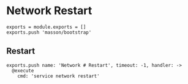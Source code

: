 
# Network Restart

    exports = module.exports = []
    exports.push 'masson/bootstrap'

## Restart

    exports.push name: 'Network # Restart', timeout: -1, handler: ->
      @execute
        cmd: 'service network restart'
